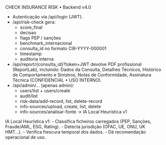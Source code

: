 CHECK INSURANCE RISK • Backend v4.0

- Autenticação via /api/login (JWT).
- /api/risk-check gera:
    * score_final
    * decisao
    * flags PEP / sanções
    * benchmark_internacional
    * consulta_id no formato CIR-YYYY-000001
    * timestamp
    * auditoria interna
- /api/report/{consulta_id}?token=JWT devolve PDF profissional (ReportLab),
  incluindo:
    Dados da Consulta, Detalhes Técnicos,
    Histórico de Comportamento e Sinistros,
    Notas de Conformidade,
    Assinatura Técnica (CONFIDENCIAL • USO INTERNO).
- /api/admin/... (apenas admin):
    * users/list + users/create
    * audit/list
    * risk-data/add-record, list, delete-record
    * info-sources/upload, create, list, delete
    * info-sources/analisar-fonte → IA Local Heurística v1

IA Local Heurística v1:
    - Classifica ficheiros carregados (PEP, Sanções, Fraude/AML, ESG, Rating).
    - Detecta jurisdição (OFAC, UE, ONU, UK HMT...).
    - Verifica frescura temporal dos dados.
    - Dá recomendação operacional de uso.
